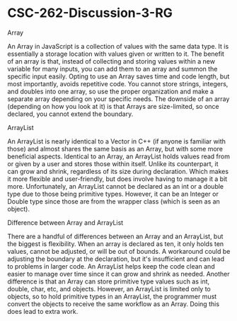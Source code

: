 # CSC-262-Discussion-3-RG
Array

An Array in JavaScript is a collection of values with the same data type. It is essentially a storage location with values given or written to it. The benefit of an array is that, instead of collecting and storing values within a new variable for many inputs, you can add them to an array and summon the specific input easily. Opting to use an Array saves time and code length, but most importantly, avoids repetitive code. You cannot store strings, integers, and doubles into one array, so use the proper organization and make a separate array depending on your specific needs. The downside of an array (depending on how you look at it) is that Arrays are size-limited, so once declared, you cannot extend the boundary.

ArrayList

An ArrayList is nearly identical to a Vector in C++ (if anyone is familiar with those) and almost shares the same basis as an Array, but with some more beneficial aspects. Identical to an Array, an ArrayList holds values read from or given by a user and stores those within itself. Unlike its counterpart, it can grow and shrink, regardless of its size during declaration. Which makes it more flexible and user-friendly, but does involve having to manage it a bit more. Unfortunately, an ArrayList cannot be declared as an int or a double type due to those being primitive types. However, it can be an Integer or Double type since those are from the wrapper class (which is seen as an object).

Difference between Array and ArrayList

There are a handful of differences between an Array and an ArrayList, but the biggest is flexibility. When an array is declared as ten, it only holds ten values, cannot be adjusted, or will be out of bounds. A workaround could be adjusting the boundary at the declaration, but it's insufficient and can lead to problems in larger code. An ArrayList helps keep the code clean and easier to manage over time since it can grow and shrink as needed. Another difference is that an Array can store primitive type values such as int, double, char, etc, and objects. However, an ArrayList is limited only to objects, so to hold primitive types in an ArrayList, the programmer must convert the objects to receive the same workflow as an Array. Doing this does lead to extra work.

